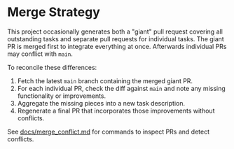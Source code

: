 # Merge Strategy

This project occasionally generates both a "giant" pull request covering all outstanding tasks and separate pull requests for individual tasks. The giant PR is merged first to integrate everything at once. Afterwards individual PRs may conflict with `main`.

To reconcile these differences:

1. Fetch the latest `main` branch containing the merged giant PR.
2. For each individual PR, check the diff against `main` and note any missing functionality or improvements.
3. Aggregate the missing pieces into a new task description.
4. Regenerate a final PR that incorporates those improvements without conflicts.

See [docs/merge_conflict.md](merge_conflict.md) for commands to inspect PRs and detect conflicts.
